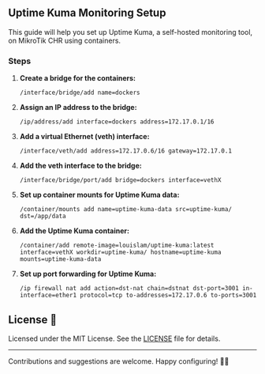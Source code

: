 
## Uptime Kuma Monitoring Setup

This guide will help you set up Uptime Kuma, a self-hosted monitoring tool, on MikroTik CHR using containers.

### Steps

1. **Create a bridge for the containers:**

    ```shell
    /interface/bridge/add name=dockers
    ```

2. **Assign an IP address to the bridge:**

    ```shell
    /ip/address/add interface=dockers address=172.17.0.1/16
    ```

3. **Add a virtual Ethernet (veth) interface:**

    ```shell
    /interface/veth/add address=172.17.0.6/16 gateway=172.17.0.1
    ```

4. **Add the veth interface to the bridge:**

    ```shell
    /interface/bridge/port/add bridge=dockers interface=vethX
    ```

5. **Set up container mounts for Uptime Kuma data:**

    ```shell
    /container/mounts add name=uptime-kuma-data src=uptime-kuma/ dst=/app/data
    ```

6. **Add the Uptime Kuma container:**

    ```shell
    /container/add remote-image=louislam/uptime-kuma:latest interface=vethX workdir=uptime-kuma/ hostname=uptime-kuma mounts=uptime-kuma-data
    ```
7. **Set up port forwarding for Uptime Kuma:**

    ```shell
    /ip firewall nat add action=dst-nat chain=dstnat dst-port=3001 in-interface=ether1 protocol=tcp to-addresses=172.17.0.6 to-ports=3001
    ```
    
## License 📄

Licensed under the MIT License. See the [LICENSE](LICENSE) file for details.

---

Contributions and suggestions are welcome. Happy configuring! 🎉🚀
